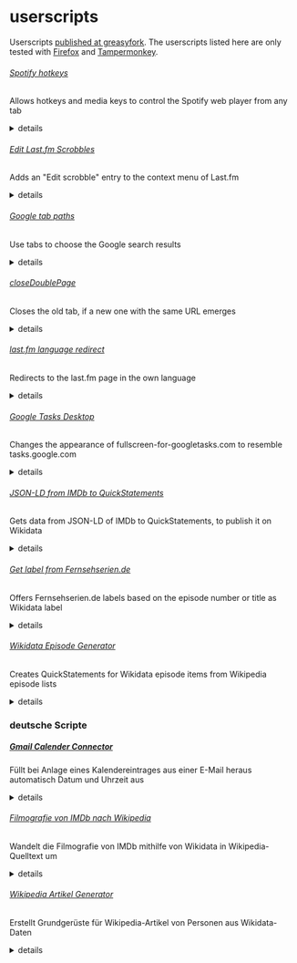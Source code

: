 # userscripts
Userscripts [published at greasyfork](https://greasyfork.org/de/users/21515-cesar-bernard). The userscripts listed here are only tested with [Firefox](https://www.mozilla.org/de/firefox/new/) and [Tampermonkey](https://addons.mozilla.org/en-US/firefox/addon/tampermonkey/).

###### [Spotify hotkeys](https://greasyfork.org/scripts/31978-spotify-hotkeys/)
Allows hotkeys and media keys to control the Spotify web player from any tab

<details>
<summary>details</summary>

<!-- START ./docs/Spotify hotkeys.md -->
This script adds hotkeys to control the Spotify webplayer from any tab. Note that you have to reload all tabs after installation. It can be used with keyboard hotkeys or with <a href="https://developer.mozilla.org/en-US/docs/Web/API/MediaKeys">MediaKeys</a>.

keyboard hotkeys:<br />
<kbd>ctrl</kbd> + <kbd>alt</kbd> + <kbd>p</kbd> – play/pause<br />
<kbd>ctrl</kbd> + <kbd>alt</kbd> + <kbd>s</kbd> – stop<br />
<kbd>ctrl</kbd> + <kbd>alt</kbd> + <kbd>,</kbd> – previous title<br />
<kbd>ctrl</kbd> + <kbd>alt</kbd> + <kbd>.</kbd> – next title<br />
<kbd>ctrl</kbd> + <kbd>alt</kbd> + <kbd>l</kbd> – love title<br />
<kbd>ctrl</kbd> + <kbd>alt</kbd> + <kbd>u</kbd> – unlove title

<!-- END ./docs/Spotify hotkeys.md -->

</details>

###### [Edit Last.fm Scrobbles](https://greasyfork.org/de/scripts/485278-edit-last-fm-scrobbles)
Adds an "Edit scrobble" entry to the context menu of Last.fm

<details>
<summary>details</summary>

<!-- START ./docs/Edit Last.fm Scrobbles.md -->
This script adds the ability to edit scrobbles on Last.fm, even if you don't have Last.fm PRO. It works as a combination of an authenticated Last.fm application to scrobble the corrected song – so you'll have to allow access to the Last.fm application (named "PlaylistLover") first – and JavaScript on the page to simulate a click on delete of the old song. This only works up to 14 days in the past.
<!-- END ./docs/Edit Last.fm Scrobbles.md -->

</details>

###### [Google tab paths](https://greasyfork.org/scripts/389426-google-tab-paths/)
Use tabs to choose the Google search results

<details>
<summary>details</summary>

<!-- START ./docs/Google tab paths.md -->
This script allows to use the <kbd>tab</kbd> key to switch between the Google results.
<!-- END ./docs/Google tab paths.md -->

</details>

###### [closeDoublePage](https://greasyfork.org/scripts/38471-closedoublepage/)
Closes the old tab, if a new one with the same URL emerges

<details>
<summary>details</summary>

<!-- START ./docs/closeDoublePage.md -->
This script closes the old tab, if a new one with the same URL emerges.
On Firefox you might need to open about:config and set allow_scripts_to_close_windows to true.<!-- END ./docs/closeDoublePage.md -->

</details>

###### [last.fm language redirect](https://greasyfork.org/scripts/385900-last-fm-language-redirect/)
Redirects to the last.fm page in the own language

<details>
<summary>details</summary>

<!-- START ./docs/last.fm language redirect.md -->
This script redirects to the last.fm-page of the own language, if it is available.<!-- END ./docs/last.fm language redirect.md -->

</details>

###### [Google Tasks Desktop](https://greasyfork.org/scripts/429123-google-tasks-desktop/)
Changes the appearance of fullscreen-for-googletasks.com to resemble tasks.google.com

<details>
<summary>details</summary>

<!-- START ./docs/Google Tasks Desktop.md -->
Remove the yellowish theme of fullscreen-for-googletasks.com and change the colors to the ones at tasks.google.com.

<!-- END ./docs/Google Tasks Desktop.md -->

</details>

###### [JSON-LD from IMDb to QuickStatements](https://greasyfork.org/scripts/377488-json-ld-from-imdb-to-quickstatements/)
Gets data from JSON-LD of IMDb to QuickStatements, to publish it on Wikidata

<details>
<summary>details</summary>

<!-- START ./docs/JSON-LD from IMDb to QuickStatements.md -->
This script loads data from <a href="http://www.imdb.com/">IMDb</a> for using it in <a href="http://www.wikidata.org/">Wikidata</a>.

To do so, it loads the <a href="http://json-ld.org/">JSON-LD</a> of currently opened IMDb-sites, where some simple statements like actor, writer, date published, etc. (and their IMDb-IDs) are stored. From Wikidata the script loads the according Wikidata items with the help of the IMDb-IDs. The statements then are inserted to the form of <a href="https://tools.wmflabs.org/quickstatements/#/batch">QuickStatements</a> for an import to Wikidata. Source statements are also made. To work, you need to be logged in to QuickStatements and have the tab opened. To import the data click on the button <i>Import V1 commands</i>.

<!-- END ./docs/JSON-LD from IMDb to QuickStatements.md -->

</details>

###### [Get label from Fernsehserien.de](https://greasyfork.org/scripts/429117-get-label-from-fernsehserien-de/)
Offers Fernsehserien.de labels based on the episode number or title as Wikidata label

<details>
<summary>details</summary>

<!-- START ./docs/Get label from Fernsehserien.de.md -->
This script shows possible labels for Wikidata items of TV episodes, which can be added with one click after verifying them. The titles come from Fernsehserien.de and are determined by the original title of the episode and the episode number. The Fernsehserien.de ID of the series is determined from the corresponding TV series Wikidata item. If there is no ID, the script tries to guess one. The reliability of the label is expressed in colors (red, yellow, green). The link to the Fernsehserien.de episode guide is also added.

<!-- END ./docs/Get label from Fernsehserien.de.md -->

</details>

###### [Wikidata Episode Generator](https://greasyfork.org/scripts/433232-wikidata-episode-generator/)
Creates QuickStatements for Wikidata episode items from Wikipedia episode lists

<details>
<summary>details</summary>

<!-- START ./docs/Wikidata Episode Generator.md -->
This script creates missing season and episode items for Wikidata based on Wikipedia episode list articles, IMDb and Fernsehserien.de. It includes basic properties for seasons and episodes, screenwriter and director are identified via Wikipedia links within the episode list, the network, original language and country via the series item from Wikidata. The IMDb-ID and the German label are matched by the episode title and number. 

To generate the episode items, open a Wikipedia article with an episode list. After clicking on "Convert episode list for Wikidata" in the userscript menu, the web console (<kbd>F12</kbd>) shows the process of generating the items, including the text for <a href="https://quickstatements.toolforge.org/">QuickStatements</a>, which is also copied to the clipboard. All statements should be checked for correctness before execution.

<!-- END ./docs/Wikidata Episode Generator.md -->

</details>

### deutsche Scripte
##### [Gmail Calender Connector](https://greasyfork.org/scripts/33508-gmail-calender-connector/)
Füllt bei Anlage eines Kalendereintrages aus einer E-Mail heraus automatisch Datum und Uhrzeit aus

<details>
<summary>details</summary>

<!-- START ./docs/Gmail Calender Connector.md -->
Dieses Script ermittelt bei Anlage eines Kalendereintrages aus Googlemail über "Mehr" > "Termin erstellen" den Zeitpunkt entsprechend des Inhaltes der E-Mail. Dazu sucht es nach bekannten Datums- und Uhrzeitformaten und Wochentagen, füllt den Zeitpunkt, setzt die Dauer auf zwei Stunden und löscht alle Kalendertermin-Teilnehmer.<!-- END ./docs/Gmail Calender Connector.md -->

</details>

###### [Filmografie von IMDb nach Wikipedia](https://greasyfork.org/scripts/373171-filmografie-von-imdb-nach-wikipedia/)
Wandelt die Filmografie von IMDb mithilfe von Wikidata in Wikipedia-Quelltext um

<details>
<summary>details</summary>

<!-- START ./docs/Filmografie von IMDb nach Wikipedia.md -->
Dieses Skript wandelt die Filmografie der IMDb in Wiki-Quelltext einschließlich Wiki-Links um.

Dazu lädt es die Filmografie einer geöffneten IMDb-Seite und vergleicht die IMDb-IDs mit bestehenden Einträgen auf Wikidata. Falls vorhanden, werden die deutschen Titel der Einträge aus dem entsprechenden deutschen Wikipedia-Artikel, der zugehörigen Wikidata-Bezeichnung oder aus der IMDb übernommen. Für den Originaltitel wird zunächst Wikidata konsultiert. Sind dort keine Informationen hinterlegt, wird der Titel aus der Entertainment Identifier Registry oder der IMDb verwendet. Wiki-Links für bestehende Artikel werden automatisch entsprechend den Angaben auf Wikidata gesetzt.

Um die Filmografie zu generieren, muss die Personenseite mit angehangenem ```/fullcredits``` geöffnet werden. Dort kann im Menü des Benutzerskripts auf "Filmografie laden" geklickt werden. Nach ein paar Sekunden erscheint eine Meldung, dass die Filmografie kopiert wurde. Die Filmografie kann mit erweiterten Einstellungen in der Browserkonsole geladen werden. Durch die Angabe der Parameter in ```ladeFilmografie(occupation,showShort,episodeLabel);``` kann die Episodenbezeichnung (```"Folge"``` oder ```"Episode"```) gewählt werden, sowie entschieden werden, ob Kurzfilme angezeigt werden sollen oder nicht (```true``` oder ```false```). Durch die Angabe des Berufs können Filmografien von Drehbuchautoren (```"writer"```), Regisseuren (```"director"```) und weiteren Berufen statt Filmografien von Schauspielern erstellt werden. Die Angabe des Parameters entspricht dem name-Attribut des jeweiligen Abschnitt-Links der Filmografie auf IMDb.

<!-- END ./docs/Filmografie von IMDb nach Wikipedia.md -->

</details>

###### [Wikipedia Artikel Generator](https://greasyfork.org/scripts/430516-wikipedia-artikel-generator/)
Erstellt Grundgerüste für Wikipedia-Artikel von Personen aus Wikidata-Daten

<details>
<summary>details</summary>

<!-- START ./docs/Wikipedia Artikel Generator.md -->
Dieses Script erstellt auf Basis von Wikidata ein Grundgerüst für Wikipedia-Artikel und vereinfacht so die Anlage von Artikeln. Um ein Artikel-Grundgerüst zu generieren, muss ein Artikel mit dem Quelltext-Editor auf Wikipedia im Artikel-Namensraum erstellt werden (etwa durch Anklicken eines Rotlinks, zB [Keith Nobbs (Schauspieler)](https://de.wikipedia.org/wiki/Keith_Nobbs%20(Schauspieler)?action=edit)). Es erscheint eine Eingabeaufforderung mit möglichen auf Wikidata vorhandenen Einträgen. Nach Angabe einer der möglichen Nummern, wird das Grundgerüst geladen. Dies kann einige Zeit dauern. Alternativ kann in der Eingabeaufforderung auch der Bezeichner von Wikidata (Q…) angegeben werden. Derzeit werden nur Personen-Artikel unterstützt.

Das Script ist zurzeit vor allem für Schauspieler-Artikel angepasst, bei anderen Personen-Artikeln werden noch Teile des Artikels geladen, andere Arten von Artikeln führen zurzeit zu einer Fehlermeldung. Abhängig ist das Script dabei immer von der Datengrundlage auf Wikidata. Angelegt werden eine kurze Einleitung mit Bild, Geburtsdaten, Nationalität, Berufen, einige Sätze zum Bildungsweg und Familie, eine kurze Erwähnung wichtiger Filme und Serien, die Filmografie (unter Einbeziehen von Daten der IMDb), Kategorien und Personendaten.

Das Script befindet sich derzeit noch im Entwicklungszustand.

<!-- END ./docs/Wikipedia Artikel Generator.md -->

</details>
